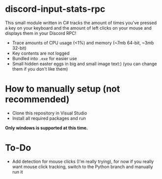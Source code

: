 # discord-input-stats-rpc
This small module written in C# tracks the amount of times you've pressed a key on your keyboard and the amount of left clicks on your mouse and displays them in your Discord RPC! 

- Trace amounts of CPU usage (&lt;1%) and memory (~7mb 64-bit, ~3mb 32-bit)
- Key contents are not logged
- Bundled into `.exe` for easier use
- Small hidden easter eggs in big and small image text:) (you can change them if you don't like them)

# How to manually setup (not recommended)
- Clone this repository in Visual Studio
- Install all required packages and run

**Only windows is supported at this time.**

# To-Do
- Add detection for mouse clicks (I'm really trying), for now if you really want mouse click tracking, switch to the Python branch and manually run it
